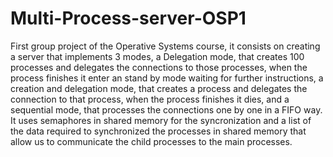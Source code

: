 # Multi-Process-server-OSP1
First group project of the Operative Systems course, it consists on creating a server that implements 3 modes, a Delegation mode, that creates 100 processes and delegates the connections to those processes, when the process finishes it enter an stand by mode waiting for further instructions, a creation and delegation mode, that creates a process and delegates the connection to that process, when the process finishes it dies, and a sequential mode, that processes the connections one by one in a FIFO way.
It uses semaphores in shared memory for the syncronization and a list of the data required to synchronized the processes in shared memory that allow us to communicate the child processes to the main processes.
